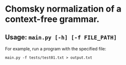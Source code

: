 # Chomsky normalization of a context-free grammar.

## Usage: ```main.py [-h] [-f FILE_PATH]```

For example, run a program with the specified file:
```
main.py -f tests/test01.txt > output.txt
```

